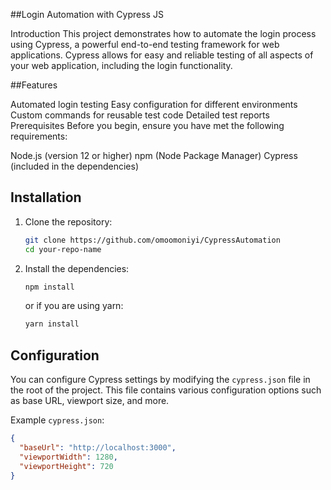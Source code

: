 ##Login Automation with Cypress JS

Introduction
This project demonstrates how to automate the login process using Cypress, a powerful end-to-end testing framework for web applications. Cypress allows for easy and reliable testing of all aspects of your web application, including the login functionality.

##Features

Automated login testing
Easy configuration for different environments
Custom commands for reusable test code
Detailed test reports
Prerequisites
Before you begin, ensure you have met the following requirements:

Node.js (version 12 or higher)
npm (Node Package Manager)
Cypress (included in the dependencies)


## Installation

1. Clone the repository:

    ```bash
    git clone https://github.com/omoomoniyi/CypressAutomation
    cd your-repo-name
    ```

2. Install the dependencies:

    ```bash
    npm install
    ```

    or if you are using yarn:

    ```bash
    yarn install
    ```

## Configuration

You can configure Cypress settings by modifying the `cypress.json` file in the root of the project. This file contains various configuration options such as base URL, viewport size, and more.

Example `cypress.json`:

```json
{
  "baseUrl": "http://localhost:3000",
  "viewportWidth": 1280,
  "viewportHeight": 720
}
